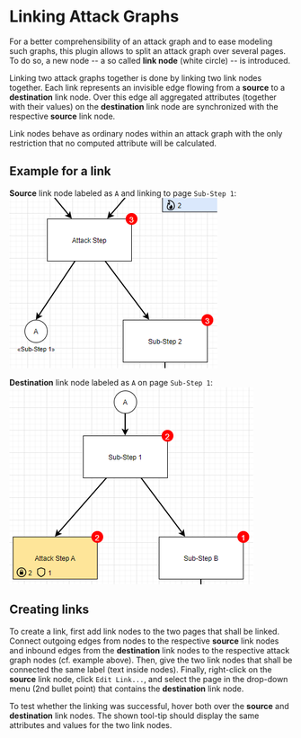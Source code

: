 # Linking Attack Graphs

For a better comprehensibility of an attack graph and to ease modeling such graphs, this plugin allows to split an attack graph over several pages.
To do so, a new node -- a so called **link node** (white circle) -- is introduced.

Linking two attack graphs together is done by linking two link nodes together.
Each link represents an invisible edge flowing from a **source** to a **destination** link node.
Over this edge all aggregated attributes (together with their values) on the **destination** link node are synchronized with the respective **source** link node.

Link nodes behave as ordinary nodes within an attack graph with the only restriction that no computed attribute will be calculated.

## Example for a link
**Source** link node labeled as `A` and linking to page `Sub-Step 1`:
![Attack graph with a source link node](images/SrcLinkNode.png)

**Destination** link node labeled as `A` on page `Sub-Step 1`:
![Attack graph with a destination link node](images/DstLinkNode.png)

## Creating links
To create a link, first add link nodes to the two pages that shall be linked.
Connect outgoing edges from nodes to the respective **source** link nodes and inbound edges from the **destination** link nodes to the respective attack graph nodes (cf. example above).
Then, give the two link nodes that shall be connected the same label (text inside nodes).
Finally, right-click on the **source** link node, click `Edit Link...`, and select the page in the drop-down menu (2nd bullet point) that contains the **destination** link node.

To test whether the linking was successful, hover both over the **source** and **destination** link nodes.
The shown tool-tip should display the same attributes and values for the two link nodes.
